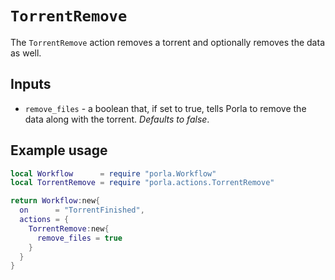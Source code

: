 # `TorrentRemove`

The `TorrentRemove` action removes a torrent and optionally removes the data as
well.

## Inputs

 * `remove_files` - a boolean that, if set to true, tells Porla to remove the
   data along with the torrent. _Defaults to false_.

## Example usage

```lua
local Workflow      = require "porla.Workflow"
local TorrentRemove = require "porla.actions.TorrentRemove"

return Workflow:new{
  on      = "TorrentFinished",
  actions = {
    TorrentRemove:new{
      remove_files = true
    }
  }
}
```
